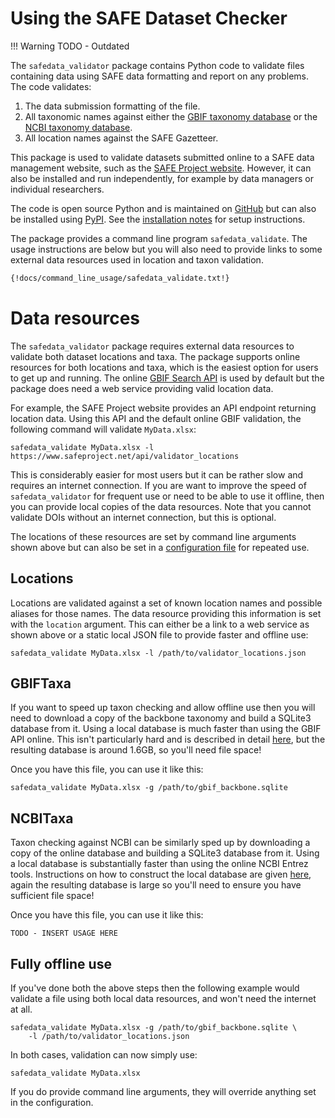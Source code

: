 # Using the SAFE Dataset Checker

!!! Warning
    TODO - Outdated


The  `safedata_validator` package contains Python code to validate files
containing data using SAFE data formatting  and report on any problems. The code
validates:

  1. The data submission formatting of the file.
  1. All taxonomic names against either the [GBIF taxonomy
     database](../install/gbif_validation.md) or the [NCBI taxonomy
     database](../install/ncbi_validation.md).
  1. All location names against the SAFE Gazetteer.

This package is used to validate datasets submitted online to a SAFE data
management website, such as the  [SAFE Project
website](https://safeproject.net/datasets/submit_dataset). However, it can also
be installed and run independently, for example by data managers or individual
researchers.

The code is open source Python and  is maintained on
[GitHub](https://github.com/ImperialCollegeLondon/safedata_validator) but  can
also be installed using  [PyPI](https://pypi.org/project/safedata-validator).
See the [installation notes](../install/install.md) for setup instructions.

The package provides a command line program `safedata_validate`. The usage
instructions are below but you will also need to provide links to some external
data resources used in location and taxon validation.


```sh
{!docs/command_line_usage/safedata_validate.txt!}
```

# Data resources

The `safedata_validator` package requires external data resources to validate
both dataset locations and taxa. The package supports online resources for both
locations and taxa, which is the easiest option for users to get up and running.
The online [GBIF  Search API](https://www.gbif.org/developer/species) is used by
default but the package does need a web service providing valid location data.

For example, the SAFE Project  website provides an API endpoint returning
location data. Using this API and the default online GBIF validation, the
following command will validate `MyData.xlsx`:  

    safedata_validate MyData.xlsx -l https://www.safeproject.net/api/validator_locations

This is considerably easier for most users but it can be rather slow and
requires an internet connection. If you are want to improve the speed of
`safedata_validator` for frequent use  or need to be able to use it offline,
then you can provide local copies of the data resources. Note that you cannot
validate DOIs without an internet connection, but this is optional.

The locations of these resources are set by command line arguments shown above
but  can also be set in a [configuration file](usage.md#configuration-file) for
repeated use.

## Locations

Locations are validated against a set of known location names and possible
aliases for those names. The data resource providing this information is set
with the `location` argument. This can either be a link to a web service as
shown above or a static local JSON file to provide faster and offline use:

    safedata_validate MyData.xlsx -l /path/to/validator_locations.json

## GBIFTaxa

If you  want to speed up taxon checking and allow offline use then you will need
to download a copy of the backbone taxonomy and build a SQLite3 database from
it. Using a local database is  much faster than using the GBIF API online. This
isn't particularly hard and is described in detail [here](../install/build_local_gbif.md),
but the resulting database is around 1.6GB, so you'll need file space!

Once you have this file, you can use it like this:

    safedata_validate MyData.xlsx -g /path/to/gbif_backbone.sqlite

## NCBITaxa

Taxon checking against NCBI can be similarly sped up by downloading a copy of the online database and building a SQLite3 database from it. Using a local database is substantially faster than using the online NCBI Entrez tools. Instructions on how to construct the local database are given [here](../install/build_local_ncbi.md), again the resulting database is large so you'll need to ensure you have sufficient file space!

Once you have this file, you can use it like this:

    TODO - INSERT USAGE HERE

## Fully offline use

If you've done both the above steps then the following example would validate a
file using both local data resources, and won't need the internet at all.

    safedata_validate MyData.xlsx -g /path/to/gbif_backbone.sqlite \
        -l /path/to/validator_locations.json

In both cases, validation can now simply use:

    safedata_validate MyData.xlsx

If you do provide command line arguments, they will override anything set in the
configuration.
